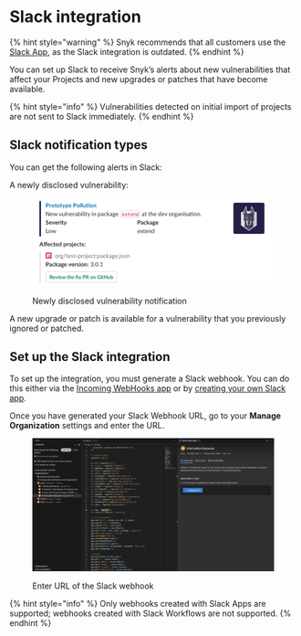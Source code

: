 # Slack integration

{% hint style="warning" %}
Snyk recommends that all customers use the [Slack App](slack-app.md), as the Slack integration is outdated.
{% endhint %}

You can set up Slack to receive Snyk’s alerts about new vulnerabilities that affect your Projects and new upgrades or patches that have become available.

{% hint style="info" %}
Vulnerabilities detected on initial import of projects are not sent to Slack immediately.
{% endhint %}

## Slack notification types

You can get the following alerts in Slack:

A newly disclosed vulnerability:

<figure><img src="../../.gitbook/assets/image (23) (1).png" alt="Newly disclosed vulnerability notification"><figcaption><p>Newly disclosed vulnerability notification</p></figcaption></figure>

A new upgrade or patch is available for a vulnerability that you previously ignored or patched.

## Set up the Slack integration

To set up the integration, you must generate a Slack webhook. You can do this either via the [Incoming WebHooks app](https://slack.com/apps/A0F7XDUAZ-incoming-webhooks) or by [creating your own Slack app](https://api.slack.com/incoming-webhooks).

Once you have generated your Slack Webhook URL, go to your **Manage Organization** settings and enter the URL.

<figure><img src="../../.gitbook/assets/image (24) (1).png" alt="Enter URL of the Slack webhook"><figcaption><p>Enter URL of the Slack webhook</p></figcaption></figure>

{% hint style="info" %}
Only webhooks created with Slack Apps are supported; webhooks created with Slack Workflows are not supported.
{% endhint %}
